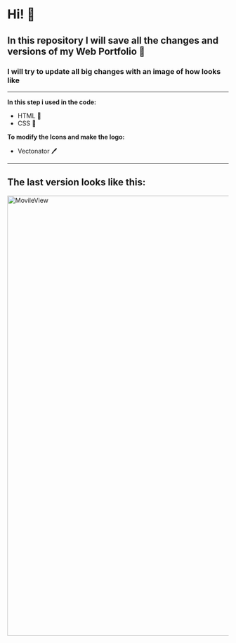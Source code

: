 # **Hi!** 🐸

## In this repository I will save all the changes and versions of my **Web Portfolio** 💼
### I will try to update all **big** changes with an image of how looks like 
---
**In this step i used in the code:**
- HTML 🦴
- CSS 🎨

**To modify the Icons and make the logo:**
- Vectonator 🖊️
---

## The last version looks like this:
<img src="https://user-images.githubusercontent.com/99093357/169620349-27cd130b-2cfa-4b69-abba-2b98bcd0e76a.svg" alt="MovileView" widith="300" height="1000">




